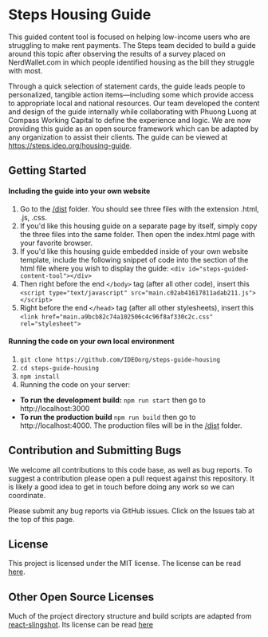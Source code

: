# Steps Housing Guide

This guided content tool is focused on helping low-income users who are struggling to make rent payments. The Steps team decided to build a guide around this topic after observing the results of a survey placed on NerdWallet.com in which people identified housing as the bill they struggle with most.

Through a quick selection of statement cards, the guide leads people to personalized, tangible action items—including some which provide access to appropriate local and national resources. Our team developed the content and design of the guide internally while collaborating with Phuong Luong at Compass Working Capital to define the experience and logic. We are now providing this guide as an open source framework which can be adapted by any organization to assist their clients. The guide can be viewed at https://steps.ideo.org/housing-guide.

## Getting Started

#### Including the guide into your own website
1. Go to the [/dist](/dist) folder. You should see three files with the extension .html, .js, .css.
2. If you'd like this housing guide on a separate page by itself, simply copy the three files into the same folder. Then open the index.html page with your favorite browser.
3. If you'd like this housing guide embedded inside of your own website template, include the following snippet of code into the section of the html file where you wish to display the guide: `<div id="steps-guided-content-tool"></div>`
4. Then right before the end `</body>` tag (after all other code), insert this `<script type="text/javascript" src="main.c02ab41617811adab211.js"></script>`
5. Right before the end `</head>` tag (after all other stylesheets), insert this `<link href="main.a9bcb82c74a102506c4c96f8af330c2c.css" rel="stylesheet">`

#### Running the code on your own local environment
1. `git clone https://github.com/IDEOorg/steps-guide-housing`
2. `cd steps-guide-housing`
3. `npm install`
4. Running the code on your server:
  * **To run the development build:**
  `npm run start` then go to http://localhost:3000
  * **To run the production build**
  `npm run build` then go to http://localhost:4000. The production files will be in the [/dist](/dist) folder.

## Contribution and Submitting Bugs

We welcome all contributions to this code base, as well as bug reports. To suggest a contribution please open a pull request against this repository. It is likely a good idea to get in touch before doing any work so we can coordinate.

Please submit any bug reports via GitHub issues. Click on the Issues tab at the top of this page.

## License

This project is licensed under the MIT license. The license can be read [here](LICENSE).

## Other Open Source Licenses

Much of the project directory structure and build scripts are adapted from [react-slingshot](https://github.com/coryhouse/react-slingshot). Its license can be read [here](PARTNER-LICENSES)
